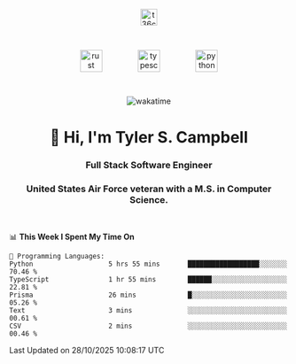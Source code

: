 <p align="center">
<a href="https://www.linkedin.com/in/t36campbell" target="blank"><img align="center" src="https://ik.imagekit.io/t36campbell/Portfolio/linkedin.png.original_m8bbGgPh6.png" alt="t36campbell" height="30" width="30" /></a>
</p>
<p align="center">
    <img src="https://rustacean.net/assets/rustacean-orig-noshadow.svg" alt="rust" width="40" height="40" style="margin: 6%;" />
    <img src="https://cdn.worldvectorlogo.com/logos/typescript.svg" alt="typescript" width="40" height="40" style="margin: 6%;" />
    <img src="https://cdn.worldvectorlogo.com/logos/python-5.svg" alt="python" width="40" height="40" style="margin: 6%;" />
</p>
<div align="center">
  
  ![wakatime](https://wakatime.com/badge/user/738aac7f-8868-4bc3-a1df-4c36703ee4b6.svg)
  
</div>

<h1 align="center">👋 Hi, I'm Tyler S. Campbell</h1>
<h3 align="center">Full Stack Software Engineer</h3>
<h3 align="center">United States Air Force veteran with a M.S. in Computer Science.</h3>
<br>

<!--START_SECTION:waka-->
📊 **This Week I Spent My Time On** 

```text
💬 Programming Languages: 
Python                   5 hrs 55 mins       ██████████████████░░░░░░░   70.46 % 
TypeScript               1 hr 55 mins        ██████░░░░░░░░░░░░░░░░░░░   22.81 % 
Prisma                   26 mins             █░░░░░░░░░░░░░░░░░░░░░░░░   05.26 % 
Text                     3 mins              ░░░░░░░░░░░░░░░░░░░░░░░░░   00.61 % 
CSV                      2 mins              ░░░░░░░░░░░░░░░░░░░░░░░░░   00.46 % 
```


 Last Updated on 28/10/2025 10:08:17 UTC
<!--END_SECTION:waka-->
